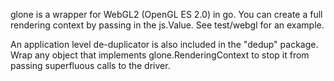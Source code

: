 glone is a wrapper for WebGL2 (OpenGL ES 2.0) in go. You can create a full rendering context by passing in the js.Value. See test/webgl for an example.

An application level de-duplicator is also included in the "dedup" package. Wrap any object that implements glone.RenderingContext to stop it from passing superfluous calls to the driver.